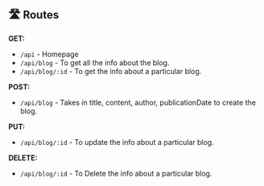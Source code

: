 ## 🛣️ Routes

**GET:**

- `/api` - Homepage
- `/api/blog` - To get all the info about the blog.
- `/api/blog/:id` - To get the info about a particular blog.
  
**POST:**

- `/api/blog` - Takes in title, content, author, publicationDate to create the blog.

**PUT:**

- `/api/blog/:id` - To update the info about a particular blog.

**DELETE:**

- `/api/blog/:id` - To Delete the info about a particular blog.
